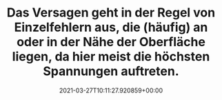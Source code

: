---
date: '2021-03-27T10:11:27.920859+00:00'
found_at: '2014-12-13'
found_url: http://www.keramverband.de/brevier_dt/5/3/4/5_3_4_4.htm
title: Das Versagen geht in der Regel von Einzelfehlern aus, die (häufig) an oder
  in der Nähe der Oberfläche liegen, da hier meist die höchsten Spannungen auftreten.
---